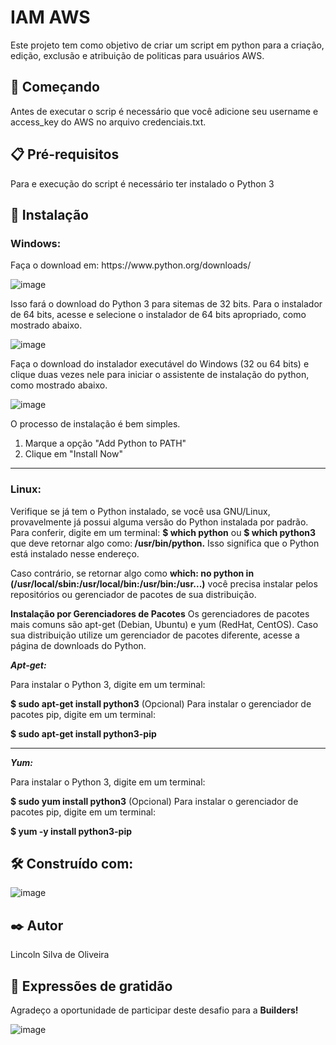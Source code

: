 <h1>IAM AWS</h1>

Este projeto tem como objetivo de criar um script em python para a criação, edição, exclusão e atribuição de politicas para usuários AWS. 

<h2>🚀 Começando</h2>

Antes de executar o scrip é necessário que você adicione seu username e access_key do AWS no arquivo credenciais.txt.


<h2>📋 Pré-requisitos</h2>

Para e execução do script é necessário ter instalado o Python 3

<h2>🔧 Instalação</h2>

<h3>Windows:</h3>
Faça o download em: https://www.python.org/downloads/

![image](https://user-images.githubusercontent.com/18291663/171759058-252050dd-3252-4ade-a8c0-5ecfa682d9f0.png)

Isso fará o download do Python 3 para sitemas de 32 bits. Para o instalador de 64 bits, acesse e selecione o instalador de 64 bits apropriado, como mostrado abaixo.

![image](https://user-images.githubusercontent.com/18291663/171759220-a6b9560e-9c36-46e2-9771-87a0ae4b6cb3.png)

Faça o download do instalador executável do Windows (32 ou 64 bits) e clique duas vezes nele para iniciar o assistente de instalação do python, como mostrado abaixo.

![image](https://user-images.githubusercontent.com/18291663/171759253-ce7e3b30-7c47-4d59-b087-500b1bba4c00.png)

O processo de instalação é bem simples.
1. Marque a opção "Add Python to PATH"
2. Clique em "Install Now"

--------------------------------------------------------------------------------

<h3>Linux: </h3>
Verifique se já tem o Python instalado, se você usa GNU/Linux, provavelmente já possui alguma versão do Python instalada por padrão. Para conferir, digite em um terminal:
<b>$ which python</b> ou <b>$ which python3</b> que deve retornar algo como:<b> /usr/bin/python.</b> Isso significa que o Python está instalado nesse endereço.

Caso contrário, se retornar algo como <b>which: no python in (/usr/local/sbin:/usr/local/bin:/usr/bin:/usr...)</b> você precisa instalar pelos repositórios ou gerenciador de pacotes de sua distribuição.

<b>Instalação por Gerenciadores de Pacotes</b>
Os gerenciadores de pacotes mais comuns são apt-get (Debian, Ubuntu) e yum (RedHat, CentOS). Caso sua distribuição utilize um gerenciador de pacotes diferente, acesse a página de downloads do Python.

<b><i>Apt-get:</b></i>

Para instalar o Python 3, digite em um terminal:

<b>$ sudo apt-get install python3</b>
(Opcional) Para instalar o gerenciador de pacotes pip, digite em um terminal:

<b>$ sudo apt-get install python3-pip</b>

-------------------------------------------------------------------------------
<b><i>Yum:</b></i>

Para instalar o Python 3, digite em um terminal:

<b>$ sudo yum install python3</b>
(Opcional) Para instalar o gerenciador de pacotes pip, digite em um terminal:

<b>$ yum -y install python3-pip</b>

<h2>🛠️ Construído com:</h2>

![image](https://user-images.githubusercontent.com/18291663/171761555-43a2132b-d66f-4820-8fab-33816aaf2ccf.png)


<h2>✒️ Autor </h2>

Lincoln Silva de Oliveira

<h2>🎁 Expressões de gratidão</h2>

Agradeço a oportunidade de participar deste desafio para a <b>Builders!</b>


![image](https://user-images.githubusercontent.com/18291663/171761906-8932110a-292b-42c8-964a-d749a448f60e.png)

